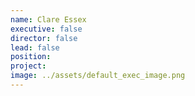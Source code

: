 ```yaml
---
name: Clare Essex
executive: false
director: false
lead: false
position:  
project:  
image: ../assets/default_exec_image.png
---
```

